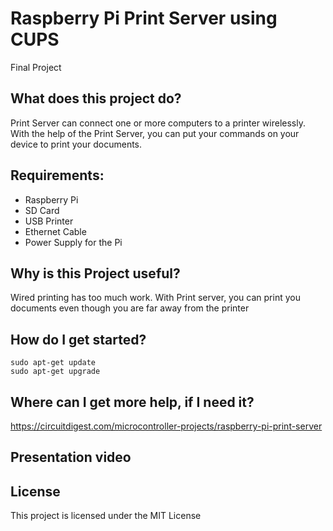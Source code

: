 # Raspberry Pi Print Server using CUPS
Final Project

## What does this project do?

Print Server can connect one or more computers to a printer wirelessly. 
With the help of the Print Server, you can put your commands on your device to print your documents.

## Requirements:

* Raspberry Pi
* SD Card
* USB Printer
* Ethernet Cable
* Power Supply for the Pi

## Why is this Project useful?

Wired printing has too much work. With Print server, you can print you documents even though 
you are far away from the printer

## How do I get started?

```
sudo apt-get update
sudo apt-get upgrade
```

## Where can I get more help, if I need it?
https://circuitdigest.com/microcontroller-projects/raspberry-pi-print-server

## Presentation video

## License
 
This project is licensed under the MIT License 


